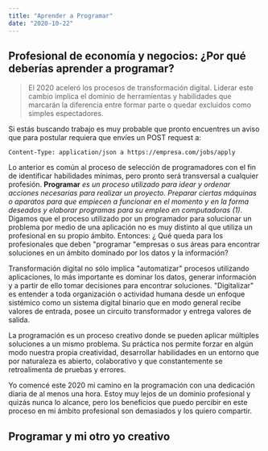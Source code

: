 ```yaml
---
title: "Aprender a Programar"
date: "2020-10-22"
---
```

## Profesional de economía y negocios: ¿Por qué deberías aprender a programar?

> El 2020 aceleró los procesos de transformación digital. Liderar este cambio implica el dominio de herramientas y habilidades que marcarán la diferencia entre formar parte o quedar excluidos como simples espectadores.

Si estás buscando trabajo es muy probable que pronto encuentres un aviso que para postular requiera que envíes un POST request a:

```
Content-Type: application/json a https://empresa.com/jobs/apply
```

Lo anterior es común al proceso de selección de programadores con el fin de identificar habilidades mínimas, pero pronto será transversal a cualquier profesión. **Programar** *es un proceso utilizado para idear y ordenar acciones necesarias para realizar un proyecto. Preparar ciertas máquinas o aparatos para que empiecen a funcionar en el momento y en la forma deseados y  elaborar programas para su empleo en computadoras (1)*. Digamos que el proceso utilizado por un programador para solucionar un problema por medio de una aplicación no es muy distinto al que utiliza un profesional en su propio ámbito. Entonces: ¿ Qué queda para los profesionales que deben "programar "empresas o sus áreas para encontrar soluciones en un ámbito dominado por los datos y la información?

Transformación digital no sólo implica "automatizar" procesos utilizando aplicaciones, lo más importante es dominar los datos, generar información y a partir de ello tomar decisiones para encontrar soluciones. "Digitalizar" es entender a toda organización o actividad humana desde un enfoque sistémico como un sistema digital binario que en modo general recibe valores de entrada, posee un circuito transformador y entrega valores de salida.

La programación es un proceso creativo donde se pueden aplicar múltiples soluciones a un mismo problema. Su práctica nos permite forzar en algún modo nuestra propia creatividad, desarrollar habilidades en un entorno que por naturaleza es abierto, colaborativo y que constantemente se retroalimenta de pruebas y errores.

Yo comencé este 2020 mi camino en la programación con una dedicación diaria de al menos una hora. Estoy muy lejos de un dominio profesional y quizás nunca lo alcance, pero los beneficios que puedo percibir en este proceso en mi ámbito profesional son demasiados y los quiero compartir. 

## Programar y mi otro yo creativo



[^1]: Diccionario RAE https://dle.rae.es/programar?m=form